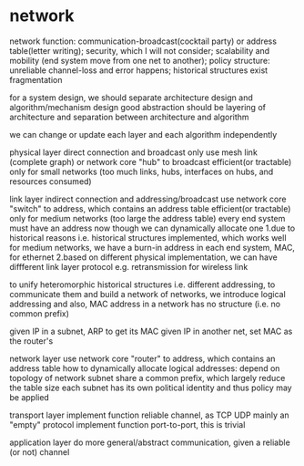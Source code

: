 # network

network
function: communication-broadcast(cocktail party) or address table(letter writing); security, which I will not consider; scalability and mobility (end system move from one net to another); policy
structure: unreliable channel-loss and error happens; historical structures exist 
fragmentation

for a system design, we should separate architecture design and algorithm/mechanism design
good abstraction should be layering of architecture and separation between architecture and algorithm

we can change or update each layer and each algorithm independently

physical layer
direct connection and broadcast only
use mesh link (complete graph) or network core "hub" to broadcast
efficient(or tractable) only for small networks (too much links, hubs, interfaces on hubs, and resources consumed)

link layer
indirect connection and addressing/broadcast
use network core "switch" to address, which contains an address table
efficient(or tractable) only for medium networks (too large the address table)
every end system must have an address now
though we can dynamically allocate one
1.due to historical reasons i.e. historical structures implemented, which works well for medium networks, we have a burn-in address in each end system, MAC, for ethernet
2.based on different physical implementation, we can have diffferent link layer protocol e.g. retransmission for wireless link


to unify heteromorphic historical structures i.e. different addressing, to communicate them and build a network of networks, we introduce logical addressing
and also, MAC address in a network has no structure (i.e. no common prefix)

given IP in a subnet, ARP to get its MAC
given IP in another net, set MAC as the router's

network layer
use network core "router" to address, which contains an address table
how to dynamically allocate logical addresses: depend on topology of network
subnet share a common prefix, which largely reduce the table size
each subnet has its own political identity and thus policy may be applied

transport layer
implement function reliable channel, as TCP
UDP mainly an "empty" protocol
implement function port-to-port, this is trivial

application layer
do more general/abstract communication, given a reliable (or not) channel


